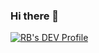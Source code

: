 ### Hi there 👋

[![RB's DEV Profile](https://d2fltix0v2e0sb.cloudfront.net/dev-badge.svg)](https://dev.to/qeifar)
    
<!--
**qeifar/qeifar** is a ✨ _special_ ✨ repository because its `README.md` (this file) appears on your GitHub profile.

Here are some ideas to get you started:

- 🔭 I’m currently working on ...
- 🌱 I’m currently learning ...
- 👯 I’m looking to collaborate on ...
- 🤔 I’m looking for help with ...
- 💬 Ask me about ...
- 📫 How to reach me: ...
- 😄 Pronouns: ...
- ⚡ Fun fact: ...
-->

